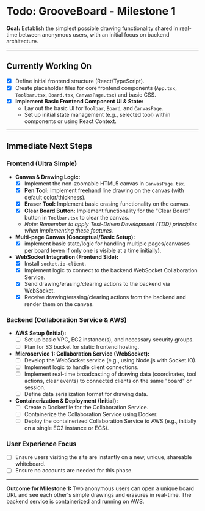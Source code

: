 # Todo: GrooveBoard - Milestone 1

**Goal:** Establish the simplest possible drawing functionality shared in real-time between anonymous users, with an initial focus on backend architecture.

---

## Currently Working On

* [x] Define initial frontend structure (React/TypeScript).
* [x] Create placeholder files for core frontend components (`App.tsx`, `Toolbar.tsx`, `Board.tsx`, `CanvasPage.tsx`) and basic CSS.
* [x] **Implement Basic Frontend Component UI & State:**
    * Lay out the basic UI for `Toolbar`, `Board`, and `CanvasPage`.
    * Set up initial state management (e.g., selected tool) within components or using React Context.

---

## Immediate Next Steps

### Frontend (Ultra Simple)

* **Canvas & Drawing Logic:**
    * [x] Implement the non-zoomable HTML5 canvas in `CanvasPage.tsx`.
    * [x] **Pen Tool:** Implement freehand line drawing on the canvas (with default color/thickness).
    * [x] **Eraser Tool:** Implement basic erasing functionality on the canvas.
    * [x] **Clear Board Button:** Implement functionality for the "Clear Board" button in `Toolbar.tsx` to clear the canvas.
    * *Note: Remember to apply Test-Driven Development (TDD) principles when implementing these features.*
* **Multi-page Canvas (Conceptual/Basic Setup):**
    * [x] implement basic state/logic for handling multiple pages/canvases per board (even if only one is visible at a time initially).
* **WebSocket Integration (Frontend Side):**
    * [x] Install `socket.io-client`.
    * [x] Implement logic to connect to the backend WebSocket Collaboration Service.
    * [x] Send drawing/erasing/clearing actions to the backend via WebSocket.
    * [x] Receive drawing/erasing/clearing actions from the backend and render them on the canvas.

### Backend (Collaboration Service & AWS)

* **AWS Setup (Initial):**
    * [ ] Set up basic VPC, EC2 instance(s), and necessary security groups.
    * [ ] Plan for S3 bucket for static frontend hosting.
* **Microservice 1: Collaboration Service (WebSocket):**
    * [ ] Develop the WebSocket service (e.g., using Node.js with Socket.IO).
    * [ ] Implement logic to handle client connections.
    * [ ] Implement real-time broadcasting of drawing data (coordinates, tool actions, clear events) to connected clients on the same "board" or session.
    * [ ] Define data serialization format for drawing data.
* **Containerization & Deployment (Initial):**
    * [ ] Create a Dockerfile for the Collaboration Service.
    * [ ] Containerize the Collaboration Service using Docker.
    * [ ] Deploy the containerized Collaboration Service to AWS (e.g., initially on a single EC2 instance or ECS).

### User Experience Focus

* [ ] Ensure users visiting the site are instantly on a new, unique, shareable whiteboard.
* [ ] Ensure no accounts are needed for this phase.

---

**Outcome for Milestone 1:** Two anonymous users can open a unique board URL and see each other's simple drawings and erasures in real-time. The backend service is containerized and running on AWS.
